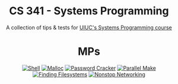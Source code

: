 <div align="center">

# CS 341 - Systems Programming

A collection of tips & tests for [UIUC's Systems Programming course](https://cs341.cs.illinois.edu/)

# MPs

[![Shell](https://img.shields.io/badge/Shell-yellow?style=for-the-badge)](./mp-shell/README.md)
[![Malloc](https://img.shields.io/badge/Malloc-0c0?style=for-the-badge)](./mp-malloc/README.md)
[![Password Cracker](https://img.shields.io/badge/Password_Cracker-seagreen?style=for-the-badge)](./mp-password-cracker/README.md)
[![Parallel Make](https://img.shields.io/badge/Parallel_make-blue?style=for-the-badge)](./mp-parallel-make/README.md)
[![Finding Filesystems](https://img.shields.io/badge/Finding_Filesystems-purple?style=for-the-badge)](./mp-finding-filesystems/README.md)
[![Nonstop Networking](https://img.shields.io/badge/Nonstop_Networking-magenta?style=for-the-badge)](./mp-nonstop-networking/README.md)

</div>
